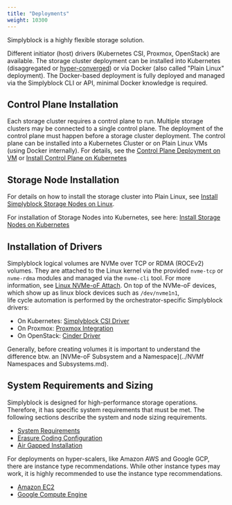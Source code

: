 ```yaml
---
title: "Deployments"
weight: 10300
---
```


Simplyblock is a highly flexible storage solution. 

Different initiator (host) drivers (Kubernetes CSI, Proxmox, OpenStack) are available. The storage cluster 
deployment can be installed into Kubernetes (disaggregated or [hyper-converged](../architecture/concepts/hyper-converged.md)) 
or via Docker (also called "Plain Linux" deployment). The Docker-based deployment is fully 
deployed and managed via the Simplyblock CLI or API, minimal Docker knowledge is required. 

## Control Plane Installation

Each storage cluster requires a control plane to run. Multiple storage clusters may be connected to a single control 
plane. The deployment of the control plane must happen before a storage cluster deployment. 
The control plane can be installed into a Kubernetes Cluster or on Plain Linux VMs (using Docker internally).
For details, see the [Control Plane Deployment on VM](install-on-linux/install-cp.md) or [Install Control Plane on Kubernetes](kubernetes/k8s-storage-plane.md)

## Storage Node Installation

For details on how to install the storage cluster into Plain Linux, see [Install Simplyblock Storage Nodes on Linux](install-on-linux/install-sp.md).

For installation of Storage Nodes into Kubernetes, see here: [Install Storage Nodes on Kubernetes](kubernetes/k8s-control-plane.md)

## Installation of Drivers

Simplyblock logical volumes are NVMe over TCP or RDMA (ROCEv2) volumes. 
They are attached to the Linux kernel via the provided `nvme-tcp` or `nvme-rdma`
modules and managed via the `nvme-cli` tool. For more information, see
  [Linux NVMe-oF Attach](baremetal/index.md).
On top of the NVMe-oF devices, which show up as linux block devices such as `/dev/nvme1n1`,  
life cycle automation is performed by the orchestrator-specific Simplyblock drivers: 

- On Kubernetes: [Simplyblock CSI Driver](kubernetes/install-csi.md) 
- On Proxmox: [Proxmox Integration](proxmox/index.md) 
- On OpenStack: [Cinder Driver](openstack/index.md)

Generally, before creating volumes it is important to understand the difference btw. an
[NVMe-oF Subsystem and a Namespace](../NVMf Namespaces and Subsystems.md). 

## System Requirements and Sizing

Simplyblock is designed for high-performance storage operations. Therefore, it has specific system requirements that
must be met. The following sections describe the system and node sizing requirements. 

- [System Requirements](deployment-preparation/system-requirements.md)
- [Erasure Coding Configuration](deployment-preparation/erasure-coding-scheme.md)
- [Air Gapped Installation](air-gap/index.md)

For deployments on hyper-scalers, like Amazon AWS and Google GCP, there are instance type recommendations. While other
instance types may work, it is highly recommended to use the instance type recommendations.

- [Amazon EC2](deployment-preparation/cloud-instance-recommendations.md#aws-amazon-ec2-recommendations)
- [Google Compute Engine](deployment-preparation/cloud-instance-recommendations.md#google-compute-engine-recommendations)


